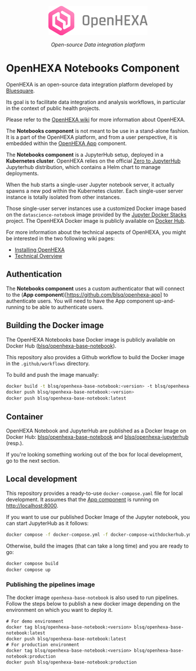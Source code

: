 <div align="center">
   <img alt="OpenHEXA Logo" src="https://raw.githubusercontent.com/BLSQ/openhexa-app/main/hexa/static/img/logo/logo_with_text_grey.svg" height="80">
</div>
<p align="center">
    <em>Open-source Data integration platform</em>
</p>

OpenHEXA Notebooks Component
============================

OpenHEXA is an open-source data integration platform developed by [Bluesquare](https://bluesquarehub.com).

Its goal is to facilitate data integration and analysis workflows, in particular in the context of public health
projects.

Please refer to the [OpenHEXA wiki](https://github.com/BLSQ/openhexa/wiki/Home) for more information about OpenHEXA.

The **Notebooks component** is not meant to be use in a stand-alone fashion. It is a part of the OpenHEXA platform, and
from a user perspective, it is embedded within the [OpenHEXA App](https://github.com/BLSQ/openhexa-app) component.

The **Notebooks component** is a JupyterHub setup, deployed in a **Kubernetes cluster**. OpenHEXA relies on the official
[Zero to JupyterHub](https://zero-to-jupyterhub.readthedocs.io/) Jupyterhub distribution, which contains a Helm chart
to manage deployments.

When the hub starts a single-user Jupyter notebook server, it actually spawns a new pod within the Kubernetes cluster.
Each single-user server instance is totally isolated from other instances.

Those single-user server instances use a customized Docker image based on the `datascience-notebook` image provided by
the [Jupyter Docker Stacks](https://github.com/jupyter/docker-stacks) project. The OpenHEXA Docker image is publicly
available on [Docker Hub](https://hub.docker.com/r/blsq/openhexa-jupyuter).

For more information about the technical aspects of OpenHEXA, you might be interested in the two following wiki pages:

- [Installing OpenHEXA](https://github.com/BLSQ/openhexa/wiki/Installation-instructions)
- [Technical Overview](https://github.com/BLSQ/openhexa/wiki/Technical-overview)

Authentication
--------------

The **Notebooks component** uses a custom authenticator that will connect to the 
(**App component**)[https://github.com/blsq/openhexa-app] to authenticate users. You will need to have the App 
component up-and-running to be able to authenticate users.

Building the Docker image
-------------------------

The OpenHEXA Notebooks base Docker image is publicly available on Docker Hub
([blsq/openhexa-base-notebook](https://hub.docker.com/r/blsq/openhexa-base-notebook)).

This repository also provides a Github workflow to build the Docker image in the `.github/workflows` directory.

To build and push the image manually:

```bash
docker build -t blsq/openhexa-base-notebook:<version> -t blsq/openhexa-base-notebook:latest jupyter
docker push blsq/openhexa-base-notebook:<version>
docker push blsq/openhexa-base-notebook:latest
```

Container
---------

OpenHEXA Notebook and JupyterHub are published as a Docker Image on Docker Hub:
[blsq/openhexa-base-notebook](https://hub.docker.com/r/blsq/openhexa-base-notebook) and
[blsq/openhexa-jupyterhub](https://hub.docker.com/r/blsq/openhexa-base-notebook) (resp.).

If you're looking something working out of the box for local development, go to
the next section.

Local development
-----------------

This repository provides a ready-to-use `docker-compose.yaml` file for local development. It assumes that the 
[App component](https://github.com/blsq/openhexa-app) is running on [http://localhost:8000](http://localhost:8000).

If you want to use our published Docker Image of the Jupyter notebook, you can
start JupyterHub as it follows:

```bash
docker compose -f docker-compose.yml -f docker-compose-withdockerhub.yml up
```

Otherwise, build the images (that can take a long time) and you are ready to go:

```bash
docker compose build
docker compose up
```

### Publishing the pipelines image

The docker image `openhexa-base-notebook` is also used to run pipelines. Follow the steps below to publish a new docker image depending on the environment on which you want to deploy it.

```shell
# For demo environment
docker tag blsq/openhexa-base-notebook:<version> blsq/openhexa-base-notebook:latest
docker push blsq/openhexa-base-notebook:latest
# For production environment
docker tag blsq/openhexa-base-notebook:<version> blsq/openhexa-base-notebook:production
docker push blsq/openhexa-base-notebook:production
```
